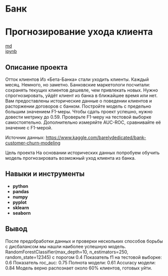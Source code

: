 # Банк
# Прогнозирование ухода клиента

[md](https://github.com/MironRodionoff/yandex_practicum/blob/main/Project_06/README.md)    
[ipynb](https://github.com/MironRodionoff/yandex_practicum/blob/main/Project_06/Project_06.ipynb)

## Описание проекта
Отток клиентов
Из «Бета-Банка» стали уходить клиенты. Каждый месяц. Немного, но заметно. Банковские маркетологи посчитали: сохранять текущих клиентов дешевле, чем привлекать новых.
Нужно спрогнозировать, уйдёт клиент из банка в ближайшее время или нет. Вам предоставлены исторические данные о поведении клиентов и расторжении договоров с банком.
Постройте модель с предельно большим значением F1-меры. Чтобы сдать проект успешно, нужно довести метрику до 0.59. Проверьте F1-меру на тестовой выборке самостоятельно.
Дополнительно измеряйте AUC-ROC, сравнивайте её значение с F1-мерой.

Источник данных: https://www.kaggle.com/barelydedicated/bank-customer-churn-modeling

Цель проекта
На основании исторических данных попробуем обучить модель прогнозировать возможный уход клиента из банка.



## Навыки и инструменты

- **python**
- **pandas**
- **numpy**
- **pyplot**
- **sklearn**
- **seaborn** 

## Вывод

После предобработки данных и проверки нескольких способов борьбы с дисбалансом мы нашли наиболее успешную модель.
RandomForestClassifier(max_depth=10, n_estimators=250, random_state=12345) с порогом 0.4
Показатель f1 на тестовой выборке: 0.6
Показатель roc_auc: 0.75
Полнота модели: 0.61
Accuracy модели: 0.84
Модель верно распознает около 60% клиентов, готовых уйти.

